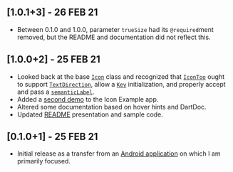 ## [1.0.1+3] - 26 FEB 21

* Between 0.1.0 and 1.0.0, parameter `trueSize` had its `@required`ment removed, but the README and documentation did not reflect this.

## [1.0.0+2] - 25 FEB 21

* Looked back at the base [`Icon`](https://api.flutter.dev/flutter/widgets/Icon-class.html 'Flutter API: Icon') class and recognized that [`IconToo`](https://pub.dev/documentation/icon/latest/icon/IconToo-class.html 'Flutter API: IconToo') ought to support [`TextDirection`](https://api.flutter.dev/flutter/intl/TextDirection-class.html 'Flutter API: TextDirection'), allow a [`Key`](https://api.flutter.dev/flutter/foundation/Key/Key.html 'Flutter API: Key') initialization, and properly accept and pass a [`semanticLabel`](https://pub.dev/documentation/icon/latest/icon/IconToo/semanticLabel.html 'Icon API: semanticLabel').
* Added a [second demo](https://github.com/Zabadam/icon_too/blob/main/example/lib/main.dart#L114 'AppBar leading icon in Icon Example app') to the Icon Example app.
* Altered some documentation based on hover hints and DartDoc.
* Updated [README](https://github.com/Zabadam/icon_too#%EF%B8%8F-im-an-icon-too 'Icon Example directory') presentation and sample code.

## [0.1.0+1] - 25 FEB 21

* Initial release as a transfer from an [Android application](https://play.google.com/store/apps/details?id=com.zaba.bug_bash 'Bug Bash in the Play Store') on which I am primarily focused.
